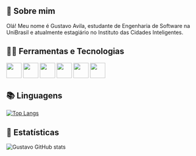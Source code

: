 ## 🚀 Sobre mim
Olá! Meu nome é Gustavo Avila, estudante de Engenharia de Software na UniBrasil e atualmente estagiário no Instituto das Cidades Inteligentes. 

## 👨‍💻 Ferramentas e Tecnologias
<img src="https://cdn.jsdelivr.net/gh/devicons/devicon/icons/html5/html5-original.svg" width="40" height="40" /> <img src="https://cdn.jsdelivr.net/gh/devicons/devicon/icons/css3/css3-original.svg" width="40" height="40"/> <img src="https://cdn.jsdelivr.net/gh/devicons/devicon/icons/javascript/javascript-original.svg" width="40" height="40"/> <img src="https://cdn.jsdelivr.net/gh/devicons/devicon/icons/csharp/csharp-original.svg" width="40" height="40" /> 
<img src="https://cdn.jsdelivr.net/gh/devicons/devicon/icons/dotnetcore/dotnetcore-original.svg" width="40" height="40" /> <img src="https://cdn.jsdelivr.net/gh/devicons/devicon/icons/postgresql/postgresql-original.svg" width="40" height="40"/>

## 📚 Linguagens
[![Top Langs](https://github-readme-stats.vercel.app/api/top-langs/?username=GustavoAvilaa&layout=donut)](https://github.com/anuraghazra/github-readme-stats)

## 🧮 Estatísticas
![Gustavo GitHub stats](https://github-readme-stats.vercel.app/api?username=GustavoAvilaa&show_icons=true&theme=transparent)

          
          
          
